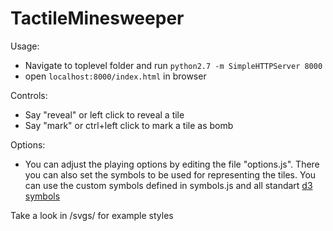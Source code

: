 # TactileMinesweeper

Usage:

- Navigate to toplevel folder and run ```python2.7 -m SimpleHTTPServer 8000```
- open ```localhost:8000/index.html``` in browser

Controls:

- Say "reveal" or left click to reveal a tile
- Say "mark" or ctrl+left click to mark a tile as bomb

Options:

- You can adjust the playing options by editing the file "options.js". 
There you can also set the symbols to be used for representing the tiles. You can use the custom symbols defined in symbols.js and all standart [d3 symbols](https://github.com/d3/d3-shape#symbols)


Take a look in /svgs/ for example styles
